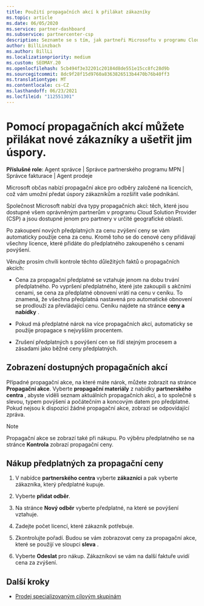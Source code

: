 ```yaml
---
title: Použití propagačních akcí k přilákat zákazníky
ms.topic: article
ms.date: 06/05/2020
ms.service: partner-dashboard
ms.subservice: partnercenter-csp
description: Seznamte se s tím, jak partneři Microsoftu v programu Cloud Solution Provider můžou koupit předplatná za propagační ceny a na jejich zákazníky předávat úspory.
author: BillLinzbach
ms.author: BillLi
ms.localizationpriority: medium
ms.custom: SEOMAY.20
ms.openlocfilehash: 5cb494f3e32201c20184d8de551e15cc8fc28d9b
ms.sourcegitcommit: 8dc9f28f15d9760a8363826513b4470b76b40ff3
ms.translationtype: MT
ms.contentlocale: cs-CZ
ms.lasthandoff: 06/23/2021
ms.locfileid: "112551301"
---
```

# <a name="use-promotions-to-attract-new-customers-and-pass-the-savings-on-to-them"></a>Pomocí propagačních akcí můžete přilákat nové zákazníky a ušetřit jim úspory.



**Příslušné role**: Agent správce | Správce partnerského programu MPN | Správce fakturace | Agent prodeje


Microsoft občas nabízí propagační akce pro odběry založené na licencích, což vám umožní předat úspory zákazníkům a rozšířit vaše podnikání. 

Společnost Microsoft nabízí dva typy propagačních akcí: těch, které jsou dostupné všem oprávněným partnerům v programu Cloud Solution Provider (CSP) a jsou dostupné jenom pro partnery v určité geografické oblasti.

Po zakoupení nových předplatných za cenu zvýšení ceny se vám automaticky použije cena za cenu. Kromě toho se do cenové ceny přidávají všechny licence, které přidáte do předplatného zakoupeného s cenami povýšení. 

Věnujte prosím chvíli kontrole těchto důležitých faktů o propagačních akcích:

- Cena za propagační předplatné se vztahuje jenom na dobu trvání předplatného. Po vypršení předplatného, které jste zakoupili s akčními cenami, se cena za předplatné obnovení vrátí na cenu v ceníku. To znamená, že všechna předplatná nastavená pro automatické obnovení se prodlouží za převládající cenu. Ceníku najdete na stránce **ceny a nabídky** .

- Pokud má předplatné nárok na více propagačních akcí, automaticky se použije propagace s nejvyšším procentem.

- Zrušení předplatných s povýšení cen se řídí stejným procesem a zásadami jako běžné ceny předplatných.

## <a name="see-available-promotions"></a>Zobrazení dostupných propagačních akcí

Případné propagační akce, na které máte nárok, můžete zobrazit na stránce **Propagační akce**. Vyberte **propagační materiály** z nabídky **partnerského centra** , abyste viděli seznam aktuálních propagačních akcí, a to společně s slevou, typem povýšení a počátečním a koncovým datem pro předplatné. Pokud nejsou k dispozici žádné propagační akce, zobrazí se odpovídající zpráva. 

> [!NOTE]  
> Propagační akce se zobrazí také při nákupu. Po výběru předplatného se na stránce **Kontrola** zobrazí propagační ceny.

## <a name="purchase-subscriptions-at-promotion-prices"></a>Nákup předplatných za propagační ceny

1. V nabídce **partnerského centra** vyberte **zákazníci** a pak vyberte zákazníka, který předplatné kupuje. 

2. Vyberte **přidat odběr**.

3. Na stránce **Nový odběr** vyberte předplatné, na které se povýšení vztahuje.

4. Zadejte počet licencí, které zákazník potřebuje. 

5. Zkontrolujte pořadí. Budou se vám zobrazovat ceny za propagační akce, které se použijí ve sloupci **sleva** .  

6. Vyberte **Odeslat** pro nákup. Zákazníkovi se vám na další faktuře uvidí cena za zvýšení.  


## <a name="next-steps"></a>Další kroky

- [Prodej specializovaným cílovým skupinám](sell-to-education-customers.md)